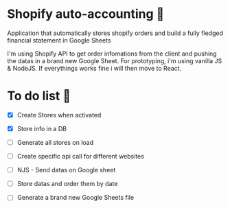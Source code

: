 # Shopify auto-accounting 🤑
Application that automatically stores shopify orders and build a fully fledged financial statement in Google Sheets

I'm using Shopify API to get order infomations from the client and pushing the datas in a brand new Google Sheet.
For prototyping, i'm using vanilla JS & NodeJS. If everythings works fine i will then move to React.

# To do list 📒

- [x] Create Stores when activated
- [x] Store info in a DB
- [ ] Generate all stores on load
- [ ] Create specific api call for different websites
- [ ] NJS - Send datas on Google sheet 
- [ ] Store datas and order them by date
- [ ] Generate a brand new Google Sheets file

